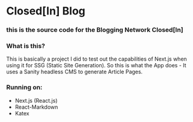 # Closed[In] Blog
### this is the source code for the Blogging Network Closed[In]

### What is this?
This is basically a project I did to test out the capabilities of Next.js when using it for SSG (Static Site Generation).
So this is what the App does - It uses a Sanity headless CMS to generate Article Pages.

### Running on:
- Next.js (React.js)
- React-Markdown
- Katex
